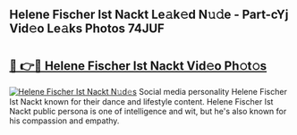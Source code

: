 ## Helene Fischer Ist Nackt Le𝚊k𝚎d N𝚞𝚍e - Part-cYj Vid𝚎o Le𝚊ks Photos 74JUF

# <h2><a href="http://fb4vtmg.evod.top/?m=Helene+Fischer+Ist+Nackt">🔗 👉🔴 Helene Fischer Ist Nackt Vid𝚎o Ph𝚘t𝚘s</a></h2>

[![Helene Fischer Ist Nackt N𝚞d𝚎s](https://i.imgur.com/8V9OHl7.gif)](http://fb4vtmg.evod.top/?m=Helene+Fischer+Ist+Nackt)
Social media personality Helene Fischer Ist Nackt known for their dance and lifestyle content. Helene Fischer Ist Nackt public persona is one of intelligence and wit, but he's also known for his compassion and empathy. 
